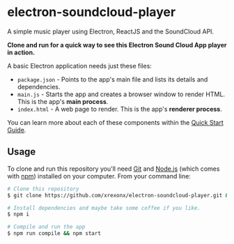 # electron-soundcloud-player

A simple music player using Electron, ReactJS and the SoundCloud API.

**Clone and run for a quick way to see this Electron Sound Cloud App player in action.**

A basic Electron application needs just these files:

- `package.json` - Points to the app's main file and lists its details and dependencies.
- `main.js` - Starts the app and creates a browser window to render HTML. This is the app's **main process**.
- `index.html` - A web page to render. This is the app's **renderer process**.

You can learn more about each of these components within the [Quick Start Guide](http://electron.atom.io/docs/latest/tutorial/quick-start).

## Usage

To clone and run this repository you'll need [Git](https://git-scm.com) and [Node.js](https://nodejs.org/en/download/) (which comes with [npm](http://npmjs.com)) installed on your computer. From your command line:

```bash
# Clone this repository
$ git clone https://github.com/xrexonx/electron-soundcloud-player.git && cd electron-soundcloud-player

# Install dependencies and maybe take some coffee if you like.
$ npm i

# Compile and run the app
$ npm run compile && npm start
```
